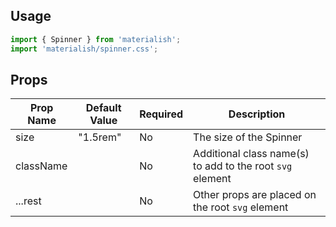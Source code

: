 ## Usage

```jsx
import { Spinner } from 'materialish';
import 'materialish/spinner.css';
```

## Props

| Prop Name | Default Value | Required | Description                                               |
| --------- | ------------- | -------- | --------------------------------------------------------- |
| size      | "1.5rem"      | No       | The size of the Spinner                                   |
| className |               | No       | Additional class name(s) to add to the root `svg` element |
| ...rest   |               | No       | Other props are placed on the root `svg` element          |
